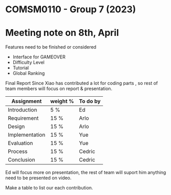 # COMSM0110 - Group 7 (2023)

# Meeting note on 8th, April

Features need to be finished or considered
- Interface for GAMEOVER
- Difficulty Level
- Tutorial
- Global Ranking

Final Report
Since Xiao has contributed a lot for coding parts , so rest of team members will focus on report & presentation.

| Assignment | weight % | To do by |
| -------------- | -------- | -------- |
| Introduction | 5 % | Ed |
| Requirement | 15 % | Arlo |
| Design | 15 % | Arlo |
| Implementation | 15 % | Yue |
| Evaluation | 15 % | Yue |
| Process | 15 % | Cedric |
| Conclusion | 15 % | Cedric |

Ed will focus more on presentation, the rest of team will suport him anything need to be presented on video.

Make a table to list our each contribution.
